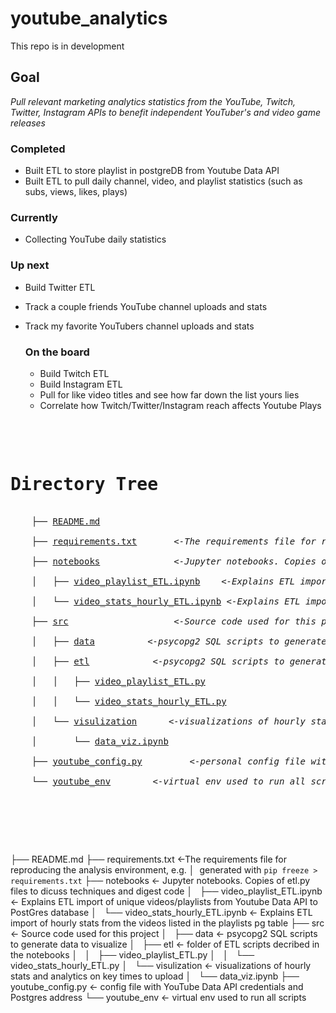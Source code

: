 # youtube_analytics
This repo is in development

## Goal 
*Pull relevant marketing analytics statistics from the YouTube, Twitch, Twitter, Instagram APIs to benefit independent YouTuber's and video game releases*

  ### Completed
  - Built ETL to store playlist in postgreDB from Youtube Data API
  - Built ETL to pull daily channel, video, and playlist statistics (such as subs, views, likes, plays)

  ### Currently
  - Collecting YouTube daily statistics 

  ### Up next 
  - Build Twitter ETL 
  - Track a couple friends YouTube channel uploads and stats
  - Track my favorite YouTubers channel uploads and stats
  

    ### On the board
    - Build Twitch ETL 
    - Build Instagram ETL 
    - Pull for like video titles and see how far down the list yours lies
    - Correlate how Twitch/Twitter/Instagram reach affects Youtube Plays

<!DOCTYPE html>
<html>
<head>
 <meta http-equiv="Content-Type" content="text/html; charset=UTF-8">
 <meta name="Author" content="Made by 'tree'">
 <meta name="GENERATOR" content="$Version: $ tree v1.8.0 (c) 1996 - 2018 by Steve Baker, Thomas Moore, Francesc Rocher, Florian Sesser, Kyosuke Tokoro $">
  <!-- 
  BODY { font-family : ariel, monospace, sans-serif; }
  P { font-weight: normal; font-family : ariel, monospace, sans-serif; color: black; background-color: transparent;}
  B { font-weight: normal; color: black; background-color: transparent;}
  A:visited { font-weight : normal; text-decoration : none; background-color : transparent; margin : 0px 0px 0px 0px; padding : 0px 0px 0px 0px; display: inline; }
  A:link    { font-weight : normal; text-decoration : none; margin : 0px 0px 0px 0px; padding : 0px 0px 0px 0px; display: inline; }
  A:hover   { color : #000000; font-weight : normal; text-decoration : underline; background-color : yellow; margin : 0px 0px 0px 0px; padding : 0px 0px 0px 0px; display: inline; }
  A:active  { color : #000000; font-weight: normal; background-color : transparent; margin : 0px 0px 0px 0px; padding : 0px 0px 0px 0px; display: inline; }
  .VERSION { font-size: small; font-family : arial, sans-serif; }
  .NORM  { color: black;  background-color: transparent;}
  .FIFO  { color: purple; background-color: transparent;}
  .CHAR  { color: yellow; background-color: transparent;}
  .DIR   { color: blue;   background-color: transparent;}
  .BLOCK { color: yellow; background-color: transparent;}
  .LINK  { color: aqua;   background-color: transparent;}
  .SOCK  { color: fuchsia;background-color: transparent;}
  .EXEC  { color: green;  background-color: transparent;}
  -->
<pre>
</head>
<body>
	<h1>Directory Tree</h1><p>
	├── <a href=".//README.md">README.md</a> <br>
	├── <a href=".//requirements.txt">requirements.txt</a>		<i> <-The requirements file for reproducing the analysis environment </i> <br>
	├── <a href=".//notebooks/">notebooks</a>			  <i> <-Jupyter notebooks. Copies of etl.py files to dicuss techniques and digest code</i> <br>
	│   ├── <a href=".//notebooks/video_playlist_ETL.ipynb">video_playlist_ETL.ipynb</a>   <i> <-Explains ETL import of unique videos/playlists from Youtube Data API to PostGres database</i> <br>
	│   └── <a href=".//notebooks/video_stats_hourly_ETL.ipynb">video_stats_hourly_ETL.ipynb</a><i> <-Explains ETL import of hourly stats from the videos listed in the playlists pg table</i> <br>
	├── <a href=".//src/">src</a>					<i> <-Source code used for this project</i> <br>
	│   ├── <a href=".//src/data/">data</a>			<i> <-psycopg2 SQL scripts to generate data to visualize</i> <br>
	│   ├── <a href=".//src/etl/">etl</a>			<i> <-psycopg2 SQL scripts to generate data to visualize</i> <br>
	│   │   ├── <a href=".//src/etl/video_playlist_ETL.py">video_playlist_ETL.py</a><br>
	│   │   └── <a href=".//src/etl/video_stats_hourly_ETL.py">video_stats_hourly_ETL.py</a><br>
	│   └── <a href=".//src/visulization/">visulization</a> 	<i> <-visualizations of hourly stats and analytics on key times to upload </i> <br>
	│   &nbsp;&nbsp;&nbsp; └── <a href=".//src/visulization/data_viz.ipynb">data_viz.ipynb</a><br>
	├── <a href=".//youtube_config.py">youtube_config.py</a>		<i> <-personal config file with YouTube Data API credentials and Postgres address </i><br>
	└── <a href=".//youtube_env/">youtube_env</a> 		<i> <-virtual env used to run all scripts </i> <br>
	<br><br>
	</pre>




├── README.md
├── requirements.txt                    <-The requirements file for reproducing the analysis environment, e.g.
│                                          generated with `pip freeze > requirements.txt`
├── notebooks                           <- Jupyter notebooks. Copies of etl.py files to dicuss techniques and digest code
│   ├── video_playlist_ETL.ipynb        <- Explains ETL import of unique videos/playlists from Youtube Data API to PostGres database
│   └── video_stats_hourly_ETL.ipynb    <- Explains ETL import of hourly stats from the videos listed in the playlists pg table
├── src                                 <- Source code used for this project
│   ├── data                            <- psycopg2 SQL scripts to generate data to visualize
│   ├── etl                             <- folder of ETL scripts decribed in the notebooks
│   │   ├── video_playlist_ETL.py
│   │   └── video_stats_hourly_ETL.py
│   └── visulization                    <- visualizations of hourly stats and analytics on key times to upload
│       └── data_viz.ipynb
├── youtube_config.py                   <- config file with YouTube Data API credentials and Postgres address
└── youtube_env                         <- virtual env used to run all scripts


